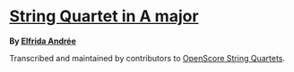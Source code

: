 # [String Quartet in A major][set]

__By [Elfrida Andrée][composer]__

[set]: https://musescore.com/openscore-string-quartets/sets/5108429
[composer]: https://musescore.com/openscore-string-quartets/sets?order=title&text=Andrée,+Elfrida

Transcribed and maintained by contributors to [OpenScore String Quartets].

[OpenScore String Quartets]: https://musescore.com/openscore-string-quartets
